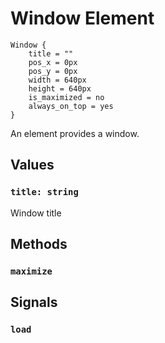 # Window Element

```
Window {
    title = ""
    pos_x = 0px
    pos_y = 0px
    width = 640px
    height = 640px
    is_maximized = no
    always_on_top = yes
}
```

An element provides a window.

## Values

### `title: string`

Window title

## Methods

### `maximize`

## Signals

### `load`
